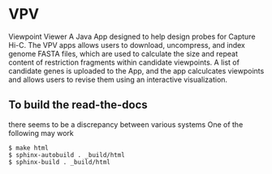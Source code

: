 # VPV
Viewpoint Viewer
A Java App designed to help design probes for Capture Hi-C. 
The VPV apps allows users to download, uncompress, and index genome FASTA files, which are used to calculate the size and repeat content of restriction fragments within candidate viewpoints. A list of candidate genes is uploaded to the App, and the app calculcates viewpoints and allows users to revise them using an interactive visualization.


## To build the read-the-docs
there seems to be a discrepancy between various systems
One of the following may work
```
$ make html
$ sphinx-autobuild . _build/html
$ sphinx-build . _build/html
```
